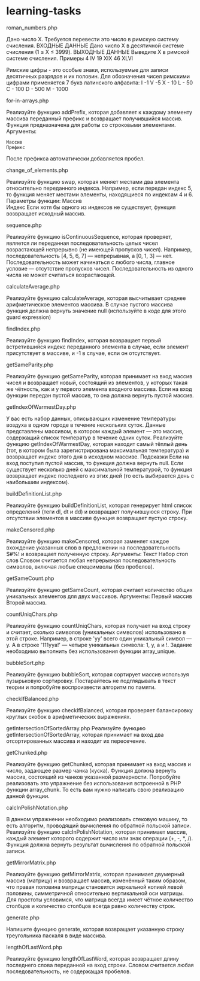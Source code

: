 # learning-tasks

roman_numbers.php

Дано число X. Требуется перевести это число в римскую систему счисления.
ВХОДНЫЕ ДАННЫЕ
Дано число X в десятичной системе счисления (1  ≤  X  ≤  3999).
ВЫХОДНЫЕ ДАННЫЕ
Выведите X в римской системе счисления.
Примеры
4	IV
19	XIX
46	XLVI

Римские цифры - это особые знаки, используемые для записи десятичных разрядов и их половин. Для обозначения чисел римскими цифрами применяется 7 букв латинского алфавита:
I -1
V -5
X - 10
L - 50
C - 100
D - 500
M - 1000


for-in-arrays.php

Реализуйте функцию addPrefix, которая добавляет к каждому элементу массива переданный префикс и возвращает получившийся массив. Функция предназначена для работы со строковыми элементами. Аргументы:

    Массив
    Префикс

После префикса автоматически добавляется пробел.


change_of_elements.php

Реализуйте функцию swap, которая меняет местами два элемента относительно переданного индекса. Например, если передан индекс 5, то функция меняет местами элементы, находящиеся по индексам 4 и 6.  Параметры функции:      Массив     
Индекс  Если хотя бы одного из индексов не существует, функция возвращает исходный массив.


sequence.php

Реализуйте функцию isContinuousSequence, которая проверяет, является ли переданная последовательность целых чисел возрастающей непрерывно (не имеющей пропусков чисел). Например, последовательность [4, 5, 6, 7] — непрерывная, а [0, 
1, 3] — нет. Последовательность может начинаться с любого числа, главное условие — отсутствие пропусков чисел. Последовательность из одного числа не может считаться возрастающей.


calculateAverage.php

Реализуйте функцию calculateAverage, которая высчитывает среднее арифметическое элементов массива. В случае пустого массива функция должна вернуть значение null (используйте в коде для этого guard expression)


findIndex.php

Реализуйте функцию findIndex, которая возвращает первый встретившийся индекс переданного элемента в случае, если элемент присутствует в массиве, и -1 в случае, если он отсутствует.


getSameParity.php

Реализуйте функцию getSameParity, которая принимает на вход массив чисел и возвращает новый, состоящий из элементов, у которых такая же чётность, как и у первого элемента входного массива. Если на вход функции передан пустой 
массив, то она должна вернуть пустой массив.


getIndexOfWarmestDay.php

У вас есть набор данных, описывающих изменение температуры воздуха в одном городе в течение нескольких суток. Данные представлены массивом, в котором каждый элемент — это массив, содержащий список температур в течение одних суток.
Реализуйте функцию getIndexOfWarmestDay, которая находит самый тёплый день (тот, в котором была зарегистрирована максимальная температура) и возвращает индекс этого дня в исходном массиве.
Подсказки      Если на вход поступил пустой массив, то функция должна вернуть null.     Если существует несколько дней с максимальной температурой, то функция возвращает индекс последнего из этих дней (то есть выбирается день с 
наибольшим индексом).


buildDefinitionList.php

Реализуйте функцию buildDefinitionList, которая генерирует html список определений (теги dl, dt и dd) и возвращает получившуюся строку. При отсутствии элементов в массиве функция возвращает пустую строку.


makeCensored.php

Реализуйте функцию makeCensored, которая заменяет каждое вхождение указанных слов в предложении на последовательность $#%! и возвращает полученную строку. Аргументы:      Текст     Набор стоп слов  Словом считается любая 
непрерывная последовательность символов, включая любые спецсимволы (без пробелов).


getSameCount.php

Реализуйте функцию getSameCount, которая считает количество общих уникальных элементов для двух массивов. Аргументы:      Первый массив     Второй массив.



countUniqChars.php

Реализуйте функцию countUniqChars, которая получает на вход строку и считает, сколько символов (уникальных символов) использовано в этой строке. Например, в строке 'yy' всего один уникальный символ — y. А в строке '111yya!' — 
четыре уникальных символа: 1, y, a и !.  Задание необходимо выполнить без использования функции array_unique.



bubbleSort.php

Реализуйте функцию bubbleSort, которая сортирует массив используя пузырьковую сортировку. Постарайтесь не подглядывать в текст теории и попробуйте воспроизвести алгоритм по памяти.


checkIfBalanced.php

Реализуйте функцию checkIfBalanced, которая проверяет балансировку круглых скобок в арифметических выражениях.


getIntersectionOfSortedArray.php
Реализуйте функцию getIntersectionOfSortedArray, которая принимает на вход два отсортированных массива и находит 
их пересечение.


getChunked.php

Реализуйте функцию getChunked, которая принимает на вход массив и число, задающее размер чанка (куска). Функция 
должна вернуть массив, состоящий из чанков указанной размерности. Попробуйте реализовать это упражнение без 
использования встроенной в PHP функции array_chunk. То есть вам нужно написать свою реализацию данной функции.


calcInPolishNotation.php

В данном упражнении необходимо реализовать стековую машину, то есть алгоритм, проводящий вычисления по обратной 
польской записи. Реализуйте функцию calcInPolishNotation, которая принимает массив, каждый элемент которого 
содержит число или знак операции (+, -, *, /). Функция должна вернуть результат вычисления по обратной польской 
записи.


getMirrorMatrix.php

Реализуйте функцию getMirrorMatrix, которая принимает двумерный массив (матрицу) и возвращает массив, изменённый 
таким образом, что правая половина матрицы становится зеркальной копией левой половины, симметричной относительно 
вертикальной оси матрицы. Для простоты условимся, что матрица всегда имеет чётное количество столбцов и 
количество столбцов всегда равно количеству строк.


generate.php

Напишите функцию generate, которая возвращает указанную строку треугольника паскаля в виде массива.


lengthOfLastWord.php

Реализуйте функцию lengthOfLastWord, которая возвращает длину последнего слова переданной на вход строки. Словом 
считается любая последовательность, не содержащая пробелов.

